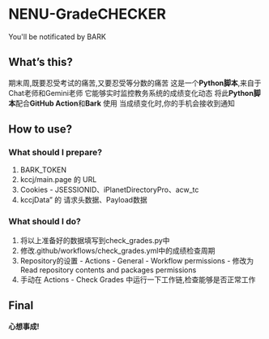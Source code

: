 # NENU-GradeCHECKER
You'll be notificated by BARK

## What’s this?
期末周,既要忍受考试的痛苦,又要忍受等分数的痛苦
这是一个**Python脚本**,来自于Chat老师和Gemini老师
它能够实时监控教务系统的成绩变化动态
将此**Python脚本**配合**GitHub Action**和**Bark** 使用
当成绩变化时,你的手机会接收到通知

## How to use?
### What should I prepare?
1. BARK_TOKEN
2. kccj/main.page 的 URL
3. Cookies - JSESSIONID、iPlanetDirectoryPro、acw_tc
4. kccjData” 的 请求头数据、Payload数据
### What should I do?
1. 将以上准备好的数据填写到check_grades.py中
2. 修改.github/workflows/check_grades.yml中的成绩检查周期
3. Repository的设置 - Actions - General - Workflow permissions - 修改为 Read repository contents and packages permissions
4. 手动在 Actions - Check Grades 中运行一下工作链,检查能够是否正常工作

## Final
**心想事成!**